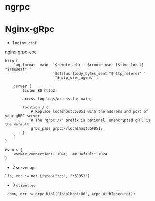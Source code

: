# ngrpc

Nginx-gRpc
============


 - 1 `nginx.conf`

[nginx-grpc-doc](https://www.nginx.com/blog/nginx-1-13-10-grpc/)

```
http {
    log_format  main  '$remote_addr - $remote_user [$time_local] "$request" '
                      '$status $body_bytes_sent "$http_referer" '
                      '"$http_user_agent"';

    server {
        listen 80 http2;
 
        access_log logs/access.log main;

        location / {
            # Replace localhost:50051 with the address and port of your gRPC server
            # The 'grpc://' prefix is optional; unencrypted gRPC is the default    
            grpc_pass grpc://localhost:50051;
        }
    }
}

events {
    worker_connections  1024;  ## Default: 1024
}
```

 - 2 `server.go`

```
lis, err := net.Listen("tcp", ":50051")
```

 - 3 `client.go`

```
 conn, err := grpc.Dial("localhost:80", grpc.WithInsecure())
```